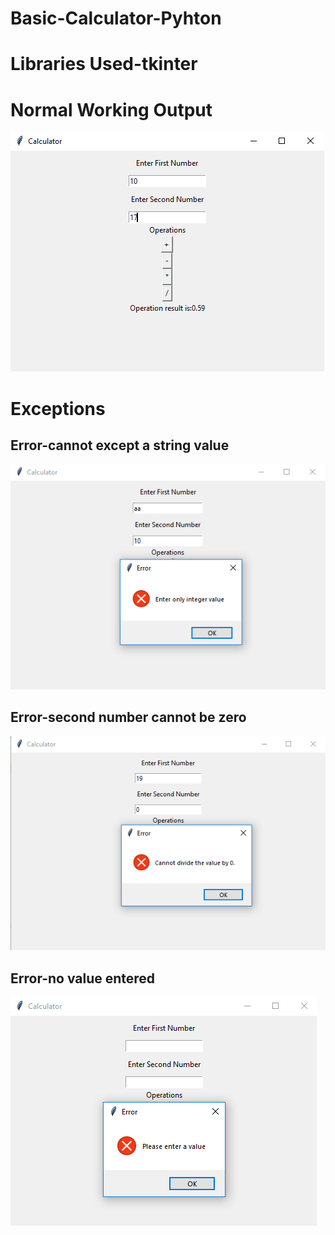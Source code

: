 # Basic-Calculator-Pyhton
# Libraries Used-tkinter

# Normal Working Output
![alt text](https://github.com/lakshyaaggarwal/Basic-Calculator-Pyhton/blob/master/Screenshot%20(3).png)

# Exceptions

## Error-cannot except a string value
![alt text](https://github.com/lakshyaaggarwal/Basic-Calculator-Pyhton/blob/master/Screenshot%20(4).png)

## Error-second number cannot be zero
![alt text](https://github.com/lakshyaaggarwal/Basic-Calculator-Pyhton/blob/master/Screenshot%20(5).png)

## Error-no value entered
![alt text](https://github.com/lakshyaaggarwal/Basic-Calculator-Pyhton/blob/master/Screenshot%20(6).png)
